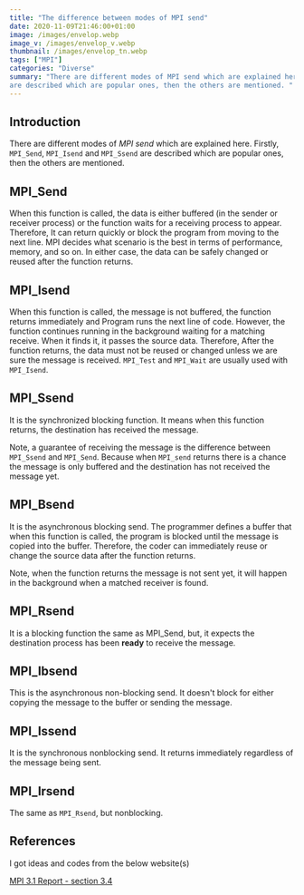 ```yaml
---
title: "The difference between modes of MPI send"
date: 2020-11-09T21:46:00+01:00
image: /images/envelop.webp
image_v: /images/envelop_v.webp
thumbnail: /images/envelop_tn.webp
tags: ["MPI"]
categories: "Diverse"
summary: "There are different modes of MPI send which are explained here. Firstly, MPI_Send, MPI_Isend and MPI_Ssend
are described which are popular ones, then the others are mentioned. "
---
```


## Introduction

There are different modes of *MPI send* which are explained here. Firstly, `MPI_Send`, `MPI_Isend` and `MPI_Ssend`
are described which are popular ones, then the others are mentioned. 


## MPI_Send

When this function is called, the data is either buffered (in the sender or receiver process) or the function waits for a receiving process to appear. 
Therefore, It can return quickly or block the program from moving to the next line. MPI decides what scenario is the best in terms of performance, memory, and so on. 
In either case, the data can be safely changed or reused after the function returns. 


## MPI_Isend

When this function is called, the message is not buffered, the function returns immediately and Program runs the next line of code. However, the function continues running in the background waiting for a matching receive. When it finds it, it passes the source data. Therefore, After the function returns, the data must not be reused or changed unless we are sure the message is received.
`MPI_Test` and `MPI_Wait` are usually used with `MPI_Isend`. 

## MPI_Ssend

It is the synchronized blocking function. It means when this function returns, the destination has received the message. 

Note, a guarantee of receiving the message is the difference between `MPI_Ssend` and `MPI_Send`. Because when `MPI_send` returns there is a chance the message is only buffered and the destination has not received the message yet.

## MPI_Bsend

It is the asynchronous blocking send. The programmer defines a buffer that when this function is called, the program is blocked until the message is copied into the buffer. Therefore, the coder can immediately reuse or change the source data after the function returns. 

Note, when the function returns the message is not sent yet, it will happen in the background when a matched receiver is found.

## MPI_Rsend

It is a blocking function the same as MPI_Send, but, it expects the destination process has been **ready** to receive the message. 

## MPI_Ibsend

 This is the asynchronous non-blocking send. It doesn't block for either copying the message to the buffer or sending the message.

## MPI_Issend

It is the synchronous nonblocking send. It returns immediately regardless of the message being sent.

## MPI_Irsend

The same as `MPI_Rsend`, but nonblocking.

## References

I got ideas and codes from the below website(s)

[MPI 3.1 Report - section 3.4](https://www.mpi-forum.org/docs/mpi-3.1/mpi31-report.pdf)


